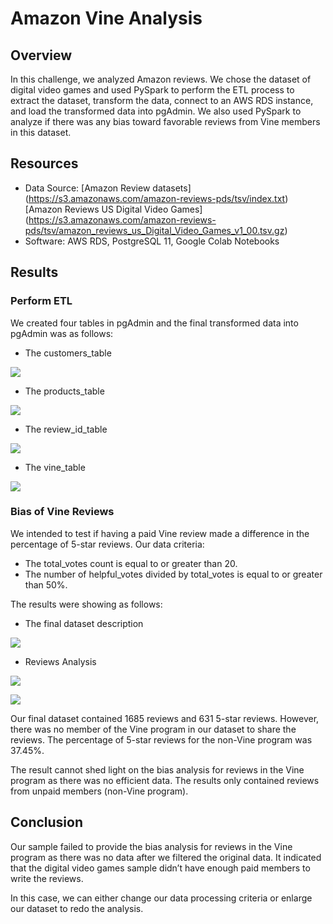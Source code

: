 # Amazon Vine Analysis

## Overview

In this challenge, we analyzed Amazon reviews. We chose the dataset of digital video games and used PySpark to perform the ETL process to extract the dataset, transform the data, connect to an AWS RDS instance, and load the transformed data into pgAdmin. We also used PySpark to analyze if there was any bias toward favorable reviews from Vine members in this dataset.

## Resources

- Data Source: [Amazon Review datasets] (https://s3.amazonaws.com/amazon-reviews-pds/tsv/index.txt) [Amazon Reviews US Digital Video Games] (https://s3.amazonaws.com/amazon-reviews-pds/tsv/amazon_reviews_us_Digital_Video_Games_v1_00.tsv.gz)
- Software: AWS RDS, PostgreSQL 11, Google Colab Notebooks

## Results

### Perform ETL
We created four tables in pgAdmin and the final transformed data into pgAdmin was as follows:

- The customers_table

![](Pics/Pic1.jpeg)

- The products_table

![](Pics/Pic2.jpeg)

- The review_id_table

![](Pics/Pic3.jpeg)

- The vine_table

![](Pics/Pic4.jpeg)

### Bias of Vine Reviews
We intended to test if having a paid Vine review made a difference in the percentage of 5-star reviews. Our data criteria:
- The total_votes count is equal to or greater than 20.
- The number of helpful_votes divided by total_votes is equal to or greater than 50%.

The results were showing as follows:
- The final dataset description

![](Pics/Pic5.png)

- Reviews Analysis

![](Pics/Pic6.png)

![](Pics/Pic7.png)

Our final dataset contained 1685 reviews and 631 5-star reviews. However, there was no member of the Vine program in our dataset to share the reviews. The percentage of 5-star reviews for the non-Vine program was 37.45%.

The result cannot shed light on the bias analysis for reviews in the Vine program as there was no efficient data. The results only contained reviews from unpaid members (non-Vine program).

## Conclusion

Our sample failed to provide the bias analysis for reviews in the Vine program as there was no data after we filtered the original data. It indicated that the digital video games sample didn’t have enough paid members to write the reviews.

In this case, we can either change our data processing criteria or enlarge our dataset to redo the analysis.

